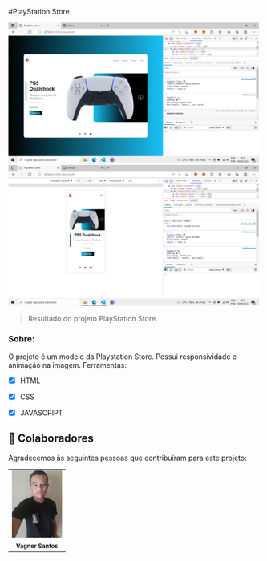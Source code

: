 #PlayStation Store



<img src="./img/psn-pc.png" width="500px" alt="img-psn">

<img src="./img/psn-mobile.png" width="500px" alt="img-psn">

> Resultado do projeto PlayStation Store.

### Sobre:

O projeto é um modelo da Playstation Store. Possui responsividade e animação na imagem. Ferramentas:

- [x] HTML
- [X] CSS
- [X] JAVASCRIPT


## 🤝 Colaboradores

Agradecemos às seguintes pessoas que contribuíram para este projeto:

<table>
  <tr>
    <td align="center">
      <a href="#">
        <img src="./img/vagner.jpg" width="100px;" alt="Foto do Vagner"/><br>
        <sub>
          <b>Vagner Santos</b>
        </sub>
      </a>
    </td>
  </tr>
</table>




